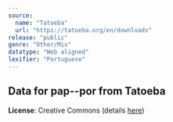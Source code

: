 ```yaml
---
source:
  name: "Tatoeba"
  url: "https://tatoeba.org/en/downloads"
release: "public"
genre: "Other/Mix"
datatype: "Web aligned"
lexifier: "Portuguese"
---
```


## Data for pap--por from Tatoeba

**License**: Creative Commons (details [here](https://tatoeba.org/en/terms_of_use#section-6))
